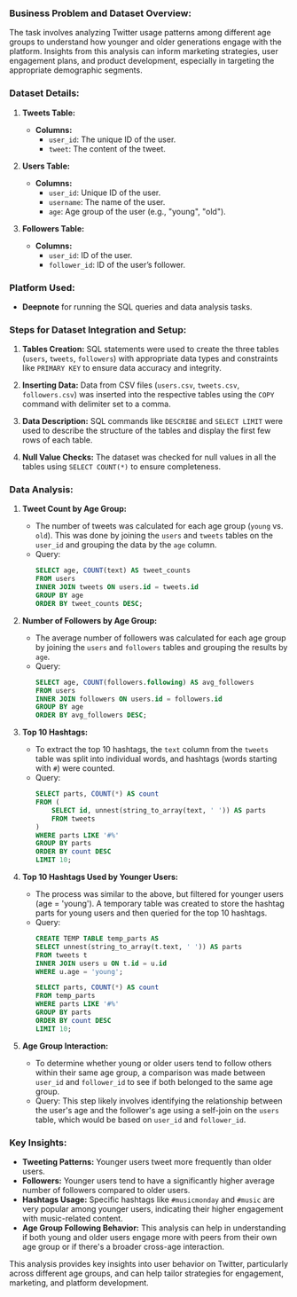 ### Business Problem and Dataset Overview:

The task involves analyzing Twitter usage patterns among different age groups to understand how younger and older generations engage with the platform. Insights from this analysis can inform marketing strategies, user engagement plans, and product development, especially in targeting the appropriate demographic segments.

### Dataset Details:

1. **Tweets Table:**
   - **Columns:**
     - `user_id`: The unique ID of the user.
     - `tweet`: The content of the tweet.
   
2. **Users Table:**
   - **Columns:**
     - `user_id`: Unique ID of the user.
     - `username`: The name of the user.
     - `age`: Age group of the user (e.g., "young", "old").
   
3. **Followers Table:**
   - **Columns:**
     - `user_id`: ID of the user.
     - `follower_id`: ID of the user’s follower.

### Platform Used:
- **Deepnote** for running the SQL queries and data analysis tasks.

### Steps for Dataset Integration and Setup:

1. **Tables Creation:**
   SQL statements were used to create the three tables (`users`, `tweets`, `followers`) with appropriate data types and constraints like `PRIMARY KEY` to ensure data accuracy and integrity.

2. **Inserting Data:**
   Data from CSV files (`users.csv`, `tweets.csv`, `followers.csv`) was inserted into the respective tables using the `COPY` command with delimiter set to a comma.

3. **Data Description:**
   SQL commands like `DESCRIBE` and `SELECT LIMIT` were used to describe the structure of the tables and display the first few rows of each table.

4. **Null Value Checks:**
   The dataset was checked for null values in all the tables using `SELECT COUNT(*)` to ensure completeness.

### Data Analysis:

1. **Tweet Count by Age Group:**
   - The number of tweets was calculated for each age group (`young` vs. `old`). This was done by joining the `users` and `tweets` tables on the `user_id` and grouping the data by the `age` column.
   - Query:
     ```sql
     SELECT age, COUNT(text) AS tweet_counts
     FROM users
     INNER JOIN tweets ON users.id = tweets.id
     GROUP BY age
     ORDER BY tweet_counts DESC;
     ```

2. **Number of Followers by Age Group:**
   - The average number of followers was calculated for each age group by joining the `users` and `followers` tables and grouping the results by `age`.
   - Query:
     ```sql
     SELECT age, COUNT(followers.following) AS avg_followers
     FROM users
     INNER JOIN followers ON users.id = followers.id
     GROUP BY age
     ORDER BY avg_followers DESC;
     ```

3. **Top 10 Hashtags:**
   - To extract the top 10 hashtags, the `text` column from the `tweets` table was split into individual words, and hashtags (words starting with `#`) were counted.
   - Query:
     ```sql
     SELECT parts, COUNT(*) AS count
     FROM (
         SELECT id, unnest(string_to_array(text, ' ')) AS parts
         FROM tweets
     )
     WHERE parts LIKE '#%'
     GROUP BY parts
     ORDER BY count DESC
     LIMIT 10;
     ```

4. **Top 10 Hashtags Used by Younger Users:**
   - The process was similar to the above, but filtered for younger users (age = 'young'). A temporary table was created to store the hashtag parts for young users and then queried for the top 10 hashtags.
   - Query:
     ```sql
     CREATE TEMP TABLE temp_parts AS
     SELECT unnest(string_to_array(t.text, ' ')) AS parts
     FROM tweets t
     INNER JOIN users u ON t.id = u.id
     WHERE u.age = 'young';

     SELECT parts, COUNT(*) AS count
     FROM temp_parts
     WHERE parts LIKE '#%'
     GROUP BY parts
     ORDER BY count DESC
     LIMIT 10;
     ```

5. **Age Group Interaction:**
   - To determine whether young or older users tend to follow others within their same age group, a comparison was made between `user_id` and `follower_id` to see if both belonged to the same age group.
   - Query: 
     This step likely involves identifying the relationship between the user's age and the follower's age using a self-join on the `users` table, which would be based on `user_id` and `follower_id`.

### Key Insights:

- **Tweeting Patterns:** Younger users tweet more frequently than older users.
- **Followers:** Younger users tend to have a significantly higher average number of followers compared to older users.
- **Hashtags Usage:** Specific hashtags like `#musicmonday` and `#music` are very popular among younger users, indicating their higher engagement with music-related content.
- **Age Group Following Behavior:** This analysis can help in understanding if both young and older users engage more with peers from their own age group or if there's a broader cross-age interaction.

This analysis provides key insights into user behavior on Twitter, particularly across different age groups, and can help tailor strategies for engagement, marketing, and platform development.
